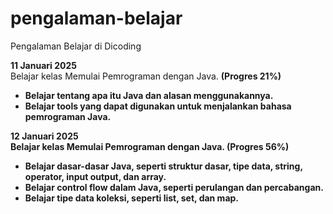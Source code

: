 # pengalaman-belajar
Pengalaman Belajar di Dicoding

**11 Januari 2025**<br>
Belajar kelas Memulai Pemrograman dengan Java. <b>(Progres 21%)<b>
* Belajar tentang apa itu Java dan alasan menggunakannya.
* Belajar tools yang dapat digunakan untuk menjalankan bahasa pemrograman Java.

**12 Januari 2025**<br>
Belajar kelas Memulai Pemrograman dengan Java. <b>(Progres 56%)<b>
* Belajar dasar-dasar Java, seperti struktur dasar, tipe data, string, operator, input output, dan array.
* Belajar control flow dalam Java, seperti perulangan dan percabangan.
* Belajar tipe data koleksi, seperti list, set, dan map.
